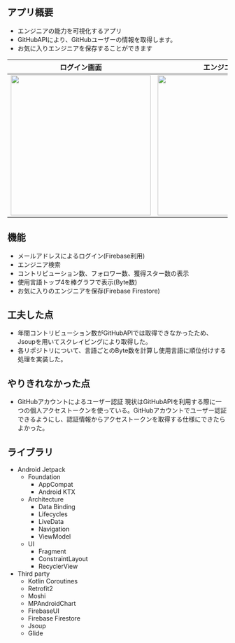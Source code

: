 ## アプリ概要
* エンジニアの能力を可視化するアプリ
* GitHubAPIにより、GitHubユーザーの情報を取得します。
* お気に入りエンジニアを保存することができます


ログイン画面 | エンジニア検索 | お気に入りリスト | お気に入り詳細画面 
---- | ---- | ---- | ---- 
<img src="https://user-images.githubusercontent.com/57245344/102074118-a1052080-3e47-11eb-9944-ec6715b6533d.jpg" width="320"/>   | <img src="https://user-images.githubusercontent.com/57245344/102074152-aa8e8880-3e47-11eb-9fad-eb8c27bb5062.jpg" width="320"/>   | <img src="https://user-images.githubusercontent.com/57245344/102074198-c003b280-3e47-11eb-84bd-5624b73121e0.jpg" width="320"/>  | <img src="https://user-images.githubusercontent.com/57245344/102074220-c7c35700-3e47-11eb-8236-97c2ffe3ce58.jpg" width="320"/>

## 機能
* メールアドレスによるログイン(Firebase利用)
* エンジニア検索
* コントリビューション数、フォロワー数、獲得スター数の表示
* 使用言語トップ4を棒グラフで表示(Byte数)
* お気に入りのエンジニアを保存(Firebase Firestore)

## 工夫した点
* 年間コントリビューション数がGitHubAPIでは取得できなかったため、Jsoupを用いてスクレイピングにより取得した。
* 各リポジトリについて、言語ごとのByte数を計算し使用言語に順位付けする処理を実装した。

## やりきれなかった点
* GitHubアカウントによるユーザー認証
  現状はGitHubAPIを利用する際に一つの個人アクセストークンを使っている。GitHubアカウントでユーザー認証できるようにし、認証情報からアクセストークンを取得する仕様にできたらよかった。


## ライブラリ
* Android Jetpack
  * Foundation
    * AppCompat
    * Android KTX
  * Architecture
    * Data Binding
    * Lifecycles
    * LiveData
    * Navigation
    * ViewModel
  * UI
    * Fragment
    * ConstraintLayout
    * RecyclerView
* Third party
  * Kotlin Coroutines
  * Retrofit2
  * Moshi
  * MPAndroidChart
  * FirebaseUI
  * Firebase Firestore
  * Jsoup
  * Glide

